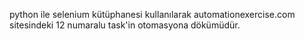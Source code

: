 python ile selenium kütüphanesi kullanılarak automationexercise.com sitesindeki 12 numaralu task'in otomasyona dökümüdür.  

